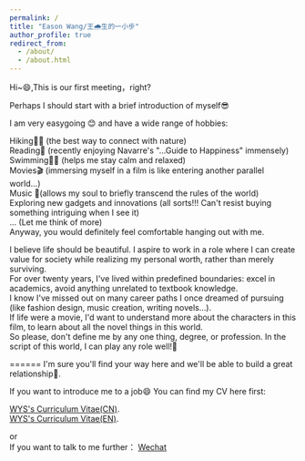 ```yaml
---
permalink: /
title: "Eason Wang/王🌧️生的一小步"
author_profile: true
redirect_from: 
  - /about/
  - /about.html
---
```


Hi~😄,This is our first meeting，right?

Perhaps I should start with a brief introduction of myself😎

I am very easygoing 😊 and have a wide range of hobbies:

Hiking🧗‍♂️ (the best way to connect with nature)  
Reading📖 (recently enjoying Navarre's "...Guide to Happiness" immensely)  
Swimming🏊‍♂️ (helps me stay calm and relaxed)  
Movies🎬 (immersing myself in a film is like entering another parallel world...)  
Music 🎵(allows my soul to briefly transcend the rules of the world)  
Exploring new gadgets and innovations (all sorts!!! Can't resist buying something intriguing when I see it)  
... (Let me think of more)  
Anyway, you would definitely feel comfortable hanging out with me.  


I believe life should be beautiful. I aspire to work in a role where I can create value for society while realizing my personal worth, rather than merely surviving.   
For over twenty years, I've lived within predefined boundaries: excel in academics, avoid anything unrelated to textbook knowledge.   
I know I've missed out on many career paths I once dreamed of pursuing (like fashion design, music creation, writing novels...).  
If life were a movie, I'd want to understand more about the characters in this film, to learn about all the novel things in this world.   
So please, don't define me by any one thing, degree, or profession. In the script of this world, I can play any role well!💪  

======
I'm sure you'll find your way here and we'll be able to build a great relationship🌹.

If you want to introduce me to a job😄
You can find my CV here first:  
  
[WYS's Curriculum Vitae(CN)](../assets/Curriculum_Vitae.pdf).  
[WYS's Curriculum Vitae(EN)](../assets/Curriculum_Vitae.pdf).   
  
or  
If you want to talk to me further： [Wechat](../images/wechat.jpg) 
